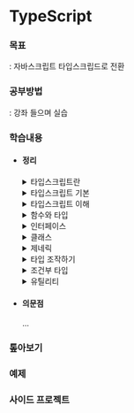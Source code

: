 # TypeScript

### 목표

: 자바스크립트 타입스크립드로 전환

### 공부방법

: 강좌 들으며 실습

### 학습내용

- #### 정리

  <details>
  <summary>타입스크립트란</summary>

    타입스크립트 장단점
    ---
    ### 장점    
    고정적인 변수 유형    
    실행 전 오류 알려줌   
    점진적 타입 시스템 - 자동으로 변수 타입 추론

    ### 단점    
    타이핑 양 많아짐

    타입스크립트 작동원리
    ---
    ```
    Typescript -> AST(추상 문법 트리) -> 성공 -> 타입 검사 -> JavaScript -> AST -> 바이트 코드 -> 실행
    
    Typescript -> AST(추상 문법 트리) -> 실패 -> 컴파일 종료
    ```
    ```
    js 작동원리
    JavaScript -> AST -> 바이트 코드 -> 실행
    ```

  *`AST`: Abstract Syntax Tree, 소스코드의 문법구조를 트리형태로 표현*

  </details>

  <details>
  <summary>타입스크립트 기본</summary>

    타입
    ---
    `string`, `number`, `array`, `object`, `tuple`, `null`, `undefined`, `boolean` ...
        
    ### 배열과 튜플
    `array` : 배열 필요할 때    
    `tuple` : 고정적인 형태 필요할 때
    
    ### 타입 오류 발생
    ```TypeScript
    // 선언한 타입과 다를 때
    let num1: number = 123;

    num1 = 'Hi'; // 오류, 
    num2.toUpperCase(); // 오류
    ```

    ### Null 예외 사항
    ```TypeScript
    // 선언한 타입과 다른데 null을 사용하고 싶을 때
    let numA: number = null; 
    // tsconfig.json - strictNullChecks: false로 설정
    ```

    ### literal 타입 선언
    ```TypeScript
    // 값을 타입으로 선언
    let strA: 'Hi' = 'Hi'; 
    let bool3: true = false; // 타입과 값이 다르면 오류
    ```

    ### object 타입 선언
    ```TypeScript
    let dog: {
      name: string;
      color: string;
    } = {
      name: '돌돌이',
      color: 'brown',
    };

    // ?
    // 선택적 항목 있으면 해당 타입, 없으면 없음, 오류 X
    let person: {
      id?: number;
      name: string;
    } = {
      name: 'Queen',
    };

    // readonly
    // 객체 값 변경 시 오류 발생
    let config: {
      readonly apiKey: string;
    } = {
      apiKey: '123qweasdzx',
    };
    config.apiKey = 'qweasdzxc123'; // 오류 발생
    ```

    ### 타입 별칭
    ```TypeScript
    // 타입 중복 생성 방지
    type person = {
      name: string;
      age: number;
      birth: string;
    };

    let person1: person = {
      name: 'Ethan',
      age: 12,
      birth: '2000.01.01',
    };
    let person2: person = {
      name: 'Evan',
      age: 10,
      birth: '2000.11.21',
    };
    ```

    ### 인덱스 시그니처
    ```TypeScript
    // 규칙적인 프로퍼티 타입 선언
    // 주의 - 객체가 비어있으면 오류 발생하지 않는다.
    type item = {
      [key: string]: string;
      // 프로퍼티 추가로 객체 비었을 때 경고
      // 선언한 value와 타입이 같아야 함
      code: string; 
    };

    let item1: item = {
      content: 'row',
      code: '1-234',
    };
    ```

    ### 여러 타입
    - ### enum
      컴파일 하면 다른 타입과 다르게 js 파일에 남아있음
      ```TypeScript
      enum Number {
        ONE, // 할당하지 않으면 0
        TWO,
        THREE,
      }

      let number1 = {
        one: Number.ONE, // 0
        two: Number.TWO, // 1
        three: Number.THREE, // 2
      };
      ```

    - ### any
      특정 변수의 타입을 모를 때    
      *주의 - 런타임으로만 오류확인 가능*
      ```TypeScript
      let anyVar: any = 15;
      anyVar = 'Hi';
      anyVar = () => {};
      // anyVar.toUpperCase(); // 런타임 에러
      ```
    
    - ### unknown
      값 형태를 사용하고자 할 때
      ```TypeScript
      let unknownVar: unknown;
      unknownVar = 'abc';
      // unknownVar.toUpperCase(); // 값 변환 에러

      let num1: number = 2;
      unknownVar = 5;
      // num1 = unknownVar; // 할당 에러
      ```

    - ### void
      반환 값 없음(= undefined)
      ```TypeScript
      function func1(): void {
        console.log('void');
        // return 1; // 반환값이 있을 때 오류
      }
      ```

    - ### never
      값을 반환하지 않거나 예외를 던짐
      ```TypeScript
      let a: never;
      
      /* 에러 */
      // a = 1;
      // a = '';
      // a = () => {};
      // a = undefined;
      ```
  </details>

  <details>
  <summary>타입스크립트 이해</summary>

    타입스크립트 계층
    ---
    ![](./md/img/타입계층도.png)
    ### 타입
    슈퍼타입: 자식 기준 상위 - 부모    

    서브타입: 부모 기준 하위 - 자식    

    ### 캐스팅
    `업캐스팅`: 하위 타입을 상위 타입으로 변환, 자식 > 부모    
    `다운캐스팅`: 상위 타입을 하위 타입으로 변환, 부모 > 자식   

    *다운캐스팅 - 대부분 상황에 타입 변환 안 됨*   
    *업캐스팅 - 대부분 상황 타입 변환 됨*
    ### 
    ```TypeScript
    function Fn() {
      let a: unknown = 1;
      let child_a: number = 2;

      a = child_a; // 자식 -> 부모, 업캐스팅
      // child_a = a; // number -> unknown 타입 변환 오류
    }
    ```
    *`void`, `any` 타입은 다운 캐스팅 가능하다*

    객체 타입 호환
    --
    조건, 프로퍼티가 적은 객체가 슈퍼타입
    ```TypeScript
    type Book = { // 슈퍼타입
      name: string;
      price: number;
    };
    type SmallBook = { // 서브타입
      name: string;
      price: number;
      page: number;
    };

    let book1: Book;
    let book2: SmallBook = {
      name: 'QQQ',
      price: 10000,
      page: 200,
    };

    book1 = book2;
    // book2 = book1; // 부모 -> 자식 타입 변환 오류
    ```

    ### 프로퍼티 초과 검사
    정의된 객체 타입에서 프로퍼티가 추가되면 오류 발생
    ```TypeScript
    let book3: Book = {
      name: 'TQQQ',
      price: 3000,
      // page: 100 // Book의 프로퍼티 초과 오류
    };
    ```

    대수
    --
    ```TypeScript
    type Animal = {...};
    type Food = {...};
    
    // 합집합
    type Or = Animal | Food; // 둘 중 한 객체타입 이상 만족
    // 교집합
    type Both = Animal & Food; // 모든 객체타입 만족
    ```

    객체타입 추론
    --
    ### let
    할당한 값의 타입으로 추론된다.
    ```TypeScript
    let a = 1; // a: number
    let b = 'b'; // b: string
    ```
    ### any
    할당하지 않으면 `any`, 값의 타입이 바뀔 때마다 변경된다.
    ```TypeScript
    let e; // e: any
    e = 7;
    e.toFixed(); // e: number
    e = 'string';
    e.toUpperCase(); // e: string
    ```
    ### const
    `literal` 타입으로 추론되는 경우 있음
    ```TypeScript    
    const c = 2; // c: 2
    const d = 'd'; // d: "d"
    const isTrue = true; // isTrue: true
    ```
    그 외 경우
    ```TypeScript
    const arr = [1, 'string']; // arr: (number | string)[]
    const obj = { key: 'value' }; // obj: { key: "value" }
    const fn = () => {}; // fn: void
    ```

    타입 단언
    --
    `A as B` : A가 B의 슈퍼타입 또는 A가 B의 서브타입
    ```TypeScript
    type Person = {
      name: string;
      age: number;
    };

    // 초기 타입 설정1 (프로퍼티 추가 X)
    let person1 = {} as Person;
    person1.name = 'Ronn';
    person1.age = 12;

    // 초기 타입 설정2 (프로퍼티 추가 O)
    let person2 = {
      name: 'Lee',
      age: 22,
      country: 'KO',
    } as Person;
    ```

    ### const 단언
    ```TypeScript
    // literal 타입 선언
    let num1 = 20 as const; // num1: 20

    // readonly 선언
    let config = {
      id: 'qwee123',
      pwd: 'qqqwwweee222',
    } as const;
    // config.id = 'ddddddddd' // 값 변경불가 오류
    ```
    ### Non Null 단언
    `!`를 사용하여 `undefined`, `null`이 아님을 의미    
    *`?`: 값 유무 미정을 의미*

    타입 좁히기
    --
    조건을 이용하여 타입 선택
    ```TypeScript
    type Person = {
      name: string;
      age: number;
    };

    function func(value: number | string | Person) {
      if (typeof value === 'number') {
        console.log(value.toFixed()); // value: number
      } else if (typeof value === 'string') {
        console.log(value.toUpperCase()); // value: string
      } else if (value && 'age' in value) {
        console.log(`${value.name}은 ${value.age}살 입니다.`); // value: Person
      }
    }
    ```

    서로소 유니온 타입
    --
    교집합 타입 없음, 특정 속성 기준으로 구분    
    `?`, `!` 연산자를 사용하지 않게 해줌으로써 타입 좁히기 수월
    ```TypeScript
    type Admin = {
      tag: 'ADMIN';
      name: string;
      kickout: number;
    };
    type Member = {
      tag: 'MEMBER';
      name: string;
      point: number;
    };
    type Guest = {
      tag: 'GUEST';
      name: string;
      visitCount: number;
    };
    type User = Admin | Member | Guest;

    function login(value: User) {
      switch (value.tag) {
        case 'ADMIN':
          console.log(`현재까지 ${value.kickout}명 추방했습니다.`); 
          // value: Admin
          break;
        case 'MEMBER':
          console.log(`현재까지 ${value.point}포인트를 모았습니다.`); 
          // value: Member
          break;
        case 'GUEST':
          console.log(`현재까지 ${value.visitCount}번 방문했습니다.`); 
          // value: Guest
          break;
      }
    }

    ```
  </details>
  <details>
  <summary>함수와 타입</summary>

  함수 타입    
  --
  ### 함수 선언식
  매개변수 기본 타입 설정, 반환타입은 자동추론    
  ```TypeScript
  function fn1(num1: number, num2: number) {
    return num1 + num2; // fn1: number
  }
  ```

  ### 함수 표현식
  ```TypeScript
  const fn2 = (num1: number, num2: number) => {};
  ```

  ### 함수 매개변수 나머지
  ```TypeScript
  // 나머지: 배열 타입
  const fn3 = (...rest: number[]) => {}; 

  // 나머지 개수 제한: 튜플 타입
  const fn4 = (...rest: [number, number]) => {};
  ```

  ### 함수 선택적 매개변수
  선택적 매개변수는 끝에 배치   
  *`?`: 선택적 매개변수화*    
  
  ```TypeScript
  function fn5(str1: string, str3: string, str2?: string) {
    console.log(str2.toUpperCase); // Error, str2: undefined | string

    if (typeof str2 === 'string') {
      console.log(str2.toUpperCase); // str2: string, 타입 좁히기
    }
  }
  ```

  함수 타입 표현식
  --
  함수 타입을 타입 별칭과 함께 별도 정의    
  ```TypeScript
  type Operation = (a: number, b: number) => number;
  const add: Operation = (a, b) => a + b;

  // 함수 타입 표현식 풀어서 표현 ( add와 같음 )
  const sub: (a: number, b: number) => number = (a, b) => a + b;
  ```
  ### 함수 시그니처

  ```TypeScript
  type Operation2 = {
    (a: number, b: number): number;
    name: string;
  };

  const multiply: Operation2 = (a, b) => a + b;
  multiply.name; // "multiply" 출력
  ```

  함수 타입의 호환성
  --
  **기준: `반환값 타입`, `매개변수 타입(개수 같을 때, 다를 때)`**

  ### 반환값 타입
  ```
  - 공변성
    A가 B의 서브타입이면 T<A>는 T<B>의 서브타입이다.
    
    >> 일반적인 타입 변환 상황
    >> 함수 반환값 : 좁은 타입 -> 넓은 타입 | literal -> number
  ```  
  ### 매개변수 타입
  ```
  - 반공변성
    A가 B의 서브타입이면 T<B>는 T<A>의 서브타입이다.

    >> 매개변수로 전달된 경우 반공변성
    >> 매개변수: 넓은 타입 -> 좁은 타입 | number & string -> string
  ```
    1. 타입 개수 같을 때    
      `반공변성` 에러

    2. 타입 개수 다를 때    
      `타입 개수` 에러

  함수 오버로딩
  --
  함수의 매개변수의 개수나 타입에 따라 함수 다르게 동작     
  *화살표 함수 지원 X*

  ### 오버로드 시그니처 : 버전 생성
  ```TypeScript
  function fn(a: number): void;
  function fn(a: number, b: number, c: number): void;
  ```

  ### 구현 시그니처 : 함수 동작 정의
  ```TypeScript
  function fn(a: number, b?: number, c?: number) {
    if (typeof b === 'number' && typeof c === 'number') {
      console.log(a + b + c);
    } else {
      console.log(a);
    }
  }
  fn(1); // 1
  fn(1, 1); // Error, 매개변수 개수 에러
  fn(1, 1, 1); // 3
  ```

  사용자 정의 타입 가드
  --
  ```TypeScript
  // 타입 정의
  type Dog = {
    name: string;
    isBark: boolean;
  };
  type Cat = {
    name: string;
    isScratch: boolean;
  };
  type Animal = Dog | Cat;

  // 사용자 정의 타입 가드 함수 : Dog, Cat
  function isDog(animal: Animal): animal is Dog {
    return (animal as Dog).isBark !== undefined;
  }
  function isCat(animal: Animal): animal is Cat {
    return (animal as Cat).isScratch !== undefined;
  }
  ```
  `animal is Dog`, `animal is Cat` : 사용자 정의 타입 가드, 타입 보장
  </details>
  
  <details>
  <summary>인터페이스</summary>

  인터페이스   
  --

  ### 선언
  `type` 별칭과 동일하게 타입에 이름을 지어주는 또 다른 문법    

  *interface 뒤에 유니온 불가, `type` 선언으로 가능*

  ```TypeScript
  interface Person {
    name: string;
    age?: number;

    // 함수 표현 (1) : 함수 호출 시그니처( 오버로딩 가능 )
    sayHi(): void; 
    sayHi(value: string, num: number): void;
    
    // 함수 표현 (2) : 함수 타입
    sayHi: () => void; 
  } 
  ```

  ### 확장
  `extends` : 자식은 부모의 타입을 상속받는다.    

  *상속받은 타입 변경은 초기 선언된 타입과 같아야 된다.*

  ```TypeScript
  interface Person {
    name: string;
    age: number;
  }
  interface Man extends Person {
    sayHello(): void;
  }
  interface Woman extends Person {
    name: 'Weely';
    sayHi(): void;
  }
  ```

  ### 합침
  인터페이스 중복 선언 가능, 중복된 인터페이스는 합쳐짐

  ```TypeScript
  interface Person {
    name: string;
  }
  interface Person {
    age: number;
  }
  // Person = { nanme: string, age: number }
  ```
  </details>
  
  <details>
  <summary>클래스</summary>

  클래스   
  --
  ### 초기값 선언 있을 때
  ```TypeScript
  class Animal {
    name: string = 'Tiger';
    age: number = 1;
  }
  ```

  ### 초기값 선언 없을 때
  ```TypeScript
  class Person {
    name: string;
    age: number;

    constructor(name: string, age: number) {
      this.name = name;
      this.age = age;
    }
  }
  ```

  ### 상속
  `extends`, `super` 사용
  ```TypeScript
  class Man extends Person {
    height: number;

    constructor(name: string, age: number, height: number) {
      super(name, age);
      this.height = height;
    }
  }
  ```

  접근 제어자
  --
  ```TypeScript
  class Person {
    name: string; // 인스턴스 변수 - public 상태
    ...
  }
  ```
  `public` : 클래스 인스턴스 변수 기본값, 수정/접근 가능   
  
  `private` : 인스턴스 변수가 선언된 클래스 내부에서만 접근가능    

  `protected` : 인스턴스 변수가 상속된 객체까지 접근가능    


  인터페이스와 클래스
  --
  `implements` : 클래스가 특정 `interface`를 구현하고자 사용

  ```TypeScript
  interface Person { // interface 선언
    name: string;
    age: number;
  }
  class Man implements Person { // 클래스 interface 구현 
    name: string;
    age: number;

    constructor(name: string, age: number) {
      this.name = name;
      this.age = age;
    }
  }
  ```
  `implements`에서 `super` 못 씀    
  `implements`에서 접근제어는 `public`만 가능    
  
  *`super`는 `class` 끼리만 가능*   

  </details>
  
  <details>
  <summary>제네릭</summary>

  제네릭 변수   
  --
  매개변수, 반환값 타입 자동 추론   
  *`any` 사용하면 모든 타입이 `any`여서 오류 발생하지 않음*
  ```TypeScript
  // 함수명 뒤에 <> 붙임
  // <> 안의 변수명은 임의 설정, 변수 추가 가능

  function fn<T>(value: T) {
    // 함수반환(:T) 생략가능
    return value;
  }

  let numberFn = fn([1, 2, 3]); // numberFn: number[]

  // <> 안에 매개변수 타입, 반환값 타입 설정 가능
  let stringFn = fn<string>(123); // Error, 매개변수 타입 오류
  ```

  제네릭 변수 응용
  --
  ### 1. 2가지 이상의 매개변수 타입 설정    
  `<>` 안에 제네릭 변수 추가 선언
  ```TypeScript
  function fn1<T, U>(a: T, b: U) {
    return [a, b];
  }

  let firstFn = fn1(1, 'string'); // firstFn: (string | number)[]
  ```


  ### 2. 배열 인덱스 값 타입 추론 방법
  함수 초기 선언에서 매개변수를 튜플로 선언하고 나머지는 배열 선언    
  ```TypeScript
  function fn2<T>(data: [T, ...unknown[]]) {
    return data[0];
  }

  let secondFn = fn2(['A', 1, 2, 3]); // secondFn: string
  ```

  ### 3. 제네릭 타입 변수 확장
  제네릭 타입 변수에 속성, 매서드 부여
  ```TypeScript
  function fn3<T extends { length: number }>(data: T) {
    return data.length;
  }

  let thirdFn1 = fn3('string');
  let thirdFn2 = fn3([1, 2, 3]);
  let thirdFn3 = fn3(12345); // Error, number 타입에 length 할당 불가
  ```

  `map`, `forEach` 함수 구현
  --
  ### map
  : 배열/콜백함수 필요, 배열 반환, 형 변환 가능
  ```TypeScript
  function map<T, U>(arr: T[], callback: (value: T) => U) {
    const result = [];
    for (let i = 0; i < arr.length; i++) {
      result.push(callback(arr[i]));
    }
    return result;
  }
  ```
  ### forEach
  : 배열/콜백함수 필요, `undefined` 반환, 형 변환 가능
  ```TypeScript
  function forEach<T>(arr: T[], callback: (value: T) => void) {
    for (let i = 0; i < arr.length; i++) {
      callback(arr[i]);
    }
  }
  ```

  제네릭 인터페이스
  --
  제네릭 변수 선언으로 유연하게 인터페이스 활용 가능

  ```TypeScript
  interface KeyPair<K, V> {
    key: K;
    value: V;
  }

  let keyPair1: KeyPair<string, number> = {
    key: 'number',
    value: 111,
  };
  ```

  ### 인덱스 시그니처

  ```TypeScript
  interface Map<V> {
    [key: string]: V;
  }

  let Map1: Map<number> = {
    key: 123,
  };
  let Map2: Map<string> = {
    key: 'qwer',
  };
  ```

  제네릭 타입 별칭
  --
  타입 좁히기 없이 간략하게 작성가능    
  매개변수 대상 설정 가능   
  
  ```TypeScript
  interface Developer {
    type: 'developer';
  }
  interface Student {
    type: 'student';
  }
  interface User<T> {
    name: string;
    profile: T;
  }

  let user1: User<Student> = {
    name: 'Won',
    profile: {
      type: 'student',
    },
  };
  let user2: User<Developer> = {
    name: 'Ann',
    profile: {
      type: 'developer',
    },
  };

  function who(user: User<Student>) {
    console.log(`Hi ${user.name}`);
  }
  who(user1);
  who(user2); // Error, 할당되지 않은 타입
  ```

  제네릭 클래스
  --
  제네릭 변수로 타입 선언 확장성 보장
  ```TypeScript
  class List<T> {
    constructor(private arr: T[]) {}
  }

  let list1 = new List([1, 2, 3]) // list1<number> 
  ```

  프로미스와 제네릭
  --
  점 표기법을 사용하기 위해 타입 선언   
  : `함수 반환` 또는 `프로미스 반환` 타입 설정
  ```TypeScript
  interface Data {
    status: number;
    message: string;
  }

  function fetchData() {
    return new Promise((res, rej) => {
      setTimeout(() => {
        res({
          status: 200,
          message: 'status is ok',
        });
      }, 1000);
    });
  }

  let data1 = fetchData();

  data1.then((res) => console.log(res.status)); // Error, res is unknown
  ```

  ### 1) 프로미스 제네릭 변수 선언
  ```TypeScript
  function fetchData1() {
    return new Promise<Data>((res, rej) => { // <Data> 선언
      setTimeout(() => {
        res({
          status: 200,
          message: 'status is ok',
        });
      }, 1000);
    });
  }
  ```

  ### 2) 함수 반환 타입 선언
  ```TypeScript
  function fetchData2(): Promise<Data> { // Promise<Data> 선언
    return new Promise((res, rej) => {
      setTimeout(() => {
        res({
          status: 200,
          message: 'status is ok',
        });
      }, 1000);
    });
  }

  ```

  </details>

  <details>
  <summary>타입 조작하기</summary>

  인덱스 엑세스 타입
  --
  1\) 대괄호 표기로 프로퍼티 타입 추출   
  2\) 대괄호 표기 중첩 가능
  ### 객체 타입
  ```TypeScript
  interface Type {
    name: string;
    profile: {
      id: number;
      login: boolean;
    };
  }
  
  type Type1 = Type['profile']['login']; // Type1: boolean
  ```

  ### 배열 타입
  ```TypeScript
  type TypeList = {
    name: string;
    profile: {
      id: number;
      login: boolean;
    };
  }[];
  
  type TypeList1 = TypeList[number]['profile']['id']; // TypeList1: number
  ```

  ### 튜플 타입
  ```TypeScript
  type tuple = [number, string, tuple];

  type tuple1 = tuple[0]; // tuple1: number
  type tuple2 = tuple[1]; // tuple2: string
  type tuple3 = tuple[number]; // tuple3: number | string | tuple
  ```

  keyof 연산자
  --
  객체 타입의 모든 key 추출   
  `keyof 타입` / `keyof typeof 변수` 형식으로 사용
  ```TypeScript
  interface person {
    name: string;
    id: number;
  }

  function personInfo(person: person, key: keyof person) {
    // key: name | id
  }
  ```

  맵드 타입(Mapped Type)
  --
  기존 객체 타입을 새로운 객체 타입 생성  
  *`type`으로만 생성 가능*
  ```TypeScript
  interface Person {
    id: number;
    pwd: number;
  }

  type NewPerson = {
    [key in keyof Person]?: Person[key];
    // { id? : number, pwd? : number } -> 선택적 프로퍼티로 변경 
  };
  ```

  템플릿 리터럴 타입
  --
  템플릿 리터럴을 이용해 특정 패턴을 갖는 `string` 타입
  ```TypeScript
  type Color = 'Red' | 'Green' | 'Blue';
  type Animal = 'Dog' | 'Cat';
  type ColoredAnimal = `${Color}-${Animal}`; // 6가지 타입 조합
  ```

  </details>

  <details>
  <summary>조건부 타입</summary>

  조건부 타입
  --
  `extends`와 `삼항연산자` 활용   
  ```TypeScript
  interface Pwd {...}
  interface Id {...}
  
  type Info = Id extends Pwd ? number : string;
  // Id는 Pwd로 확장되지 않음으로 Info는 string이다
  ```
  
  ### 제네릭 사용 (+ 오버로드 활용)
  반환값 타입 설정 가능
  ```TypeScript
  function fn<T>(value: T): T extends string ? string : number;

  function fn(value: any) {
    if (typeof value === 'string') {
      return value; // value: string
    } else {
      return value; // value: any
    }
  }
  ```

  분산적인 조건부 타입
  --
  ```TypeScript
  type SwitchType1<T> = T extends number ? string : number;

  let a: SwitchType1<string>; // a: number
  ```


  ### 특정타입 제거
  `T`가 `U`의 서브타입이면 `never`, 아니면 `T`
  ```TypeScript
  type SwitchType2<T, U> = T extends U ? never : T;

  let a: SwitchType2<string | number | boolean, string>;

  // 1단계
  // SwitchType2<string, string> |
  // SwitchType2<number, string> |
  // SwitchType2<boolean, string>

  // 2단계
  // never |
  // number |
  // boolean
  // ->> a: number | boolean
  ```
  `never`는 공집합으로 사라짐   
  
  *`공집합`: 원소가 하나도 없는 집합*

  특정 타입 추론 문법
  --
  `R`은 `T`의 타입을 추론,    
  `T`가 `R`의 서브타입이면 `R` 아니면 `never`
  ```TypeScript
  type Returntype<T> = T extends () => infer R ? R : never;
  type FunA = () => string;

  let a: Returntype<FunA>; // a: string
  let b: Returntype<number>; // b: never
  ```

  </details>

  <details>
  <summary>유틸리티</summary>

  ```TypeScript
  interface User {
    id: string;
    pwd: number;
    name?: string;
  }
  ```
  유틸리티(1)
  --
  `Partial`, `Required`, `Readonly`   

  ### Partial\<T>
  : 프로퍼티 선택적 타입으로 변경
  ```TypeScript
  let user1: Partial<User> = {
    id: 'qwer',
  };
  ```
  
  ### Required\<T>    
  : 프로퍼티 필수 타입으로 변경   
  ```TypeScript
  let user2: Required<User> = {
    id: 'qwer',
    pwd: 123,
  }; // Error, name is missing
  ```

  ### Readonly\<T>
  : 프로퍼티 수정불가 타입으로 변경
  ```TypeScript
  let user3: Readonly<User> = {
    id: 'qwer',
    pwd: 123,
  };
  user3.id = ''; // Error, id is readonly
  ```

  유틸리티(2)
  --
  `Pick`, `Omit`, `Record`
  ### Pick\<K, V> 
  : 객체 프로퍼티 중에서 입력한 프로퍼티만으로 객체 생성
  ```TypeScript
  let a: Pick<User, 'id'> = {
    id: 'qwer',
  };
  ```

  *K: key, V: value*    
  *`V`를 `K`의 키 값으로 확장 ( +범위 제한 )*

  ### Omit\<K, V> 
  : 객체 프로퍼티 중에서 입력한 프로퍼티만 생략한 객체 생성
  ```TypeScript
  let a: Omit<User, 'id'> = {
    pwd: 123,
  };
  ```
  
  ### Record\<K, V> 
  : 객체 프로퍼티 키-값 반복 생성한 객체 타입 생성
  ```TypeScript
  type makeType = Record<'user1' | 'user2', { id: string; pwd: number }>;
  
  /*
    {
      user1: {
        id: string,
        pwd: number
      },
      user2: {
        id: string,
        pwd: number
      }
    }
  */
  ```
  
  유틸리티(3)
  --
  `Exclude`, `Extract`, `ReturnType`

  ### Exclude\<T, U>
  `T`에서 `U` 제외    
  ```TypeScript
  type ExcludeType = Exclude<string | boolean, string>;
  // ExcludeType: boolean
  ```
  `T`가 `U`의 서브타입이면 `never` 아니면 `T`   

  ### Extract\<T, U>
  `T`에서 `U`만 추출    
  ```TypeScript
  type ExtractType = Extract<string | number, number>;
  // ExtractType: number
  ```
  `T`가 `U`의 서브타입이면 `T` 아니면 `never`   
  
  ### ReturnType\<T, U>
  함수의 반환값 추출    
  ```TypeScript
  function fn() {
    return 'Hi';
  }
  type ReturnTypeType = ReturnType<typeof fn>; 
  // ReturnTypeType: string
  ```
  함수의 `T`가 `U`의 서브타입이면 `T` 아니면 `never`    

  </details>


- #### 의문점
  ...

### 톺아보기
<!-- []()   -->

### 예제
<!-- []()   -->

### 사이드 프로젝트
<!-- []()   -->
